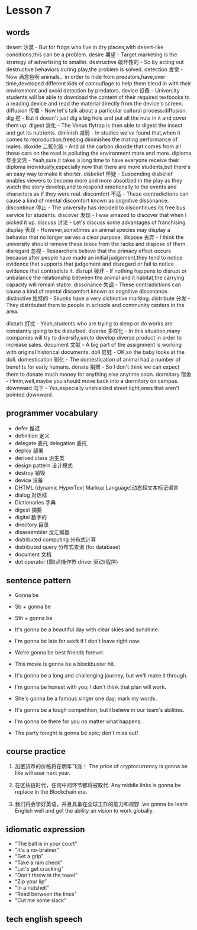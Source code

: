 # Lesson 7

## words

<!-- p46 -->
desert 沙漠 - But for frogs who live in dry places,with desert-like conditions,this can be a problem.
desire 期望 - Target marketing is the strategy of advertising to smaller.
destructive 破坏性的 - So by acting out destructive behaviors during play,the problem is solved.
detection 发觉 - Now 满意色啊 animals，in order to hide from predators,have,over time,developed different kids of camouflage to help them blend in with their environment and avoid detection by predators.
device 设备 - University students will be able to download the content of their required textbooks to a reading device and read the material directly from the device's screen.
diffusion 传播 - Now let's talk about a particular cultural process:diffusion.
dig 挖 - But it doesn't just dig a big hole and put all the nuts in it and cover them up.
digest 消化 - The Venus flytrap is then able to digest the insect and get its nutrients.
diminish 减弱 - In studies we've found that,when it comes to reproduction,freezing diminishes the mating performance of males.
dioxide 二氧化碳 - And all the carbon dioxide that comes from all those cars on the road is polluting the environment more and more.
diploma 毕业文凭 - Yeah,sure,it takes a long time to have everyone receive their diploma individually,especially now that there are more students,but there's an easy way to make it shorter.
disbelief 怀疑 - Suspending disbelief enables viewers to become more and more absorbed in the play as they watch the story develop,and to respond emotionally to the events and characters as if they were real.
discomfort 不适 - These contradictions can cause a kind of mental discomfort known as cognitive dissonance.
discontinue 停止 - The university has decided to discontinues its free bus service for students.
discover 发现 - I was amazed to discover that when I picked it up.
discuss 讨论 - Let's discuss some advantages of franchising.
display 表现 - However,sometimes an animal species may display a behavior that no longer serves a clear purpose.
dispose 丢弃 - I think the university should remove these bikes from the racks and dispose of them.
disregard 忽视 - Researchers believe that the primacy effect occurs because after people have made an initial judgement,they tend to notice evidence that supports that judgement and disregard or fail to notice evidence that contradicts it.
disrupt 破坏 - If nothing happens to disrupt or unbalance the relationship between the animal and it habitat,the carrying capacity will remain stable.
dissonance 失调 - These contradictions can cause a kind of mental discomfort known as cognitive dissonance.
distinctive 独特的 - Skunks have a very distinctive marking.
distribute 分发 - They distributed them to people in schools and community centers in the area.

<!-- p52 -->

disturb 打扰 - Yeah,students who are trying to sleep or do works are constantly going to be disturbed.
diverse 多样化 - In this situation,many companies will try to diversify,um,to develop diverse product in order to increase sales.
document 文献 - A big part of the assignment is working with original historical documents.
doll 娃娃 - OK,so the baby looks at the doll.
domestication 驯化 - The domestication of animal had a number of benefits for early humans.
donate 捐赠 - So I don't think we can expect them to donate much money for anything else anytime soon.
dormitory 宿舍 - Hmm,well,maybe you should move back into a dormitory on campus.
downward 向下 - Yes,especially unshielded street light,ones that aren't pointed downward.

## programmer vocabulary

- defer 推迟
- definition 定义
- delegate 委托 delegation 委托
- deploy 部署
- derived class 派生类
- design pattern 设计模式
- destroy 销毁
- device 设备
- DHTML (dynamic HyperText Markup Language)动态超文本标记语言
- dialog 对话框
- Dictionaries 字典
- digest 摘要
- digital 数字的
- directory 目录
- disassembler 反汇编器
- distributed computing 分布式计算
- distributed query 分布式查询 (for database)
- document 文档
- dot operator (圆)点操作符 driver 驱动(程序)

## sentence pattern

- Gonna be
- Sb + gonna be
- Sth + gonna be

- It's gonna be a beautiful day with clear skies and sunshine.
- I'm gonna be late for work if I don't leave right now.
- We're gonna be best friends forever.
- This movie is gonna be a blockbuster hit.
- It's gonna be a long and challenging journey, but we'll make it through.
- I'm gonna be honest with you; I don't think that plan will work.
- She's gonna be a famous singer one day; mark my words.
- It's gonna be a tough competition, but I believe in our team's abilities.
- I'm gonna be there for you no matter what happens.
- The party tonight is gonna be epic; don't miss out!

## course practice

1. 加密货币的价格将在明年飞涨！
   The price of cryptocurrency is gonna be like will soar next year.

2. 在区块链时代，任何中间环节都将被取代.
   Any middle links is gonna be replace in the Blockchain era.

3. 我们将会学好英语，并且具备在全球工作的能力和视野.
   we gonna be learn English well and get the ability an vision to work globally.

## idiomatic expression

- "The ball is in your court”
- "It's a no-brainer"
- “Get a grip”
- “Take a rain check”
- “Let's get cracking”
- “Don't throw in the towel”
- “Zip your lip”
- “In a nutshell”
- “Read between the lines"
- "Cut me some slack"

## tech english speech
